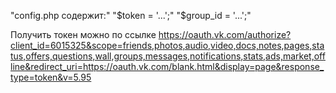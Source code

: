 "config.php содержит:"
"$token = '...';"
"$group_id = '...';"

Получить токен можно по ссылке
https://oauth.vk.com/authorize?client_id=6015325&scope=friends,photos,audio,video,docs,notes,pages,status,offers,questions,wall,groups,messages,notifications,stats,ads,market,offline&redirect_uri=https://oauth.vk.com/blank.html&display=page&response_type=token&v=5.95

